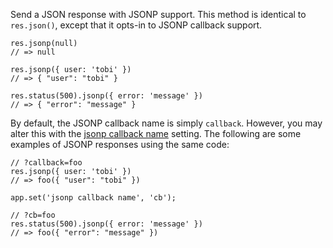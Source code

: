 Send a JSON response with JSONP support. This method is identical to <code>res.json()</code>, except that it opts-in to JSONP callback support.

```
res.jsonp(null)
// => null

res.jsonp({ user: 'tobi' })
// => { "user": "tobi" }

res.status(500).jsonp({ error: 'message' })
// => { "error": "message" }
```

By default, the JSONP callback name is simply <code>callback</code>. However, you may alter this with the <a href="#app-settings">jsonp callback name</a> setting. The following are some examples of JSONP responses using the same code:

```
// ?callback=foo
res.jsonp({ user: 'tobi' })
// => foo({ "user": "tobi" })

app.set('jsonp callback name', 'cb');

// ?cb=foo
res.status(500).jsonp({ error: 'message' })
// => foo({ "error": "message" })
```

